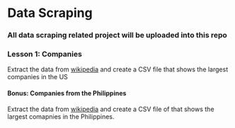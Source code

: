 ﻿# Data Scraping

 ### All data scraping related project will be uploaded into this repo

 ### Lesson 1: Companies
Extract the data from [wikipedia](https://en.wikipedia.org/wiki/List_of_largest_companies_in_the_United_States_by_revenue) and create a CSV file that shows the largest companies in the US 

#### Bonus: Companies from the Philippines
Extract the data from [wikipedia](https://en.wikipedia.org/wiki/List_of_largest_companies_in_the_United_States_by_revenue) and create a CSV file of that shows the largest comapnies in the Philippines.
